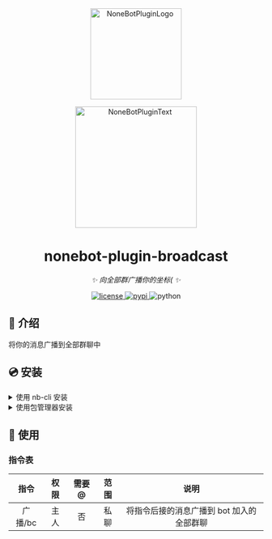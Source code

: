 <div align="center">
  <a href="https://v2.nonebot.dev/store"><img src="https://github.com/A-kirami/nonebot-plugin-template/blob/resources/nbp_logo.png" width="180" height="180" alt="NoneBotPluginLogo"></a>
  <br>
  <p><img src="https://github.com/A-kirami/nonebot-plugin-template/blob/resources/NoneBotPlugin.svg" width="240" alt="NoneBotPluginText"></p>
</div>

<div align="center">

# nonebot-plugin-broadcast

_✨ 向全部群广播你的坐标( ✨_


<a href="./LICENSE">
    <img src="https://img.shields.io/github/license/A-kirami/nonebot-plugin-broadcast.svg" alt="license">
</a>
<a href="https://pypi.python.org/pypi/nonebot-plugin-broadcast">
    <img src="https://img.shields.io/pypi/v/nonebot-plugin-broadcast.svg" alt="pypi">
</a>
<img src="https://img.shields.io/badge/python-3.8+-blue.svg" alt="python">

</div>


## 📖 介绍

将你的消息广播到全部群聊中

## 💿 安装

<details>
<summary>使用 nb-cli 安装</summary>
在 nonebot2 项目的根目录下打开命令行, 输入以下指令即可安装

    nb plugin install nonebot-plugin-broadcast

</details>

<details>
<summary>使用包管理器安装</summary>
在 nonebot2 项目的插件目录下, 打开命令行, 根据你使用的包管理器, 输入相应的安装命令

<details>
<summary>pip</summary>

    pip install nonebot-plugin-broadcast
</details>
<details>
<summary>pdm</summary>

    pdm add nonebot-plugin-broadcast
</details>
<details>
<summary>poetry</summary>

    poetry add nonebot-plugin-broadcast
</details>
<details>
<summary>conda</summary>

    conda install nonebot-plugin-broadcast
</details>

打开 nonebot2 项目的 `bot.py` 文件, 在其中写入

    nonebot.load_plugin('nonebot_plugin_broadcast')

</details>

## 🎉 使用
### 指令表
| 指令 | 权限 | 需要@ | 范围 | 说明 |
|:-----:|:----:|:----:|:----:|:----:|
| 广播/bc | 主人 | 否 | 私聊 | 将指令后接的消息广播到 bot 加入的全部群聊 |
